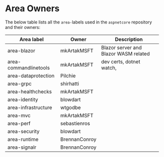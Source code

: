# Area Owners

The below table lists all the `area-`labels used in the `aspnetcore` repository and their owners:

| Area label | Owner | Description|
|--- | ---| --- |
| area-blazor | mkArtakMSFT | Blazor server and Blazor WASM related |
| area-commandlinetools |  mkArtakMSFT | dev certs, dotnet watch,  |
| area-dataprotection | Pilchie | |
| area-grpc | shirhatti | |
| area-healthchecks | mkArtakMSFT | |
| area-identity | blowdart | |
| area-infrastructure | wtgodbe | |
| area-mvc | mkArtakMSFT | |
| area-perf | sebastienros | |
| area-security | blowdart | |
| area-runtime | BrennanConroy | |
| area-signalr | BrennanConroy | |
